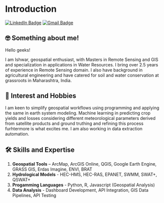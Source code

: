 # Introduction
 [![LinkedIn Badge](https://img.shields.io/badge/My-LinkedIn-blue)](https://www.linkedin.com/in/ishwar-nalawade-waterresources/) 
  [![Gmail Badge](https://img.shields.io/badge/My-Gmail-green)](mailto:ishwarn909@gmail.com)
## 🤓 Something about me!
Hello geeks!

I am Ishwar, geospatial enthusiast, with Masters in Remote Sensing and GIS and specialization in applications in Water Resources. I bring over 2.5 years of experience in Remote Sensing domain.
I also have background in agricultural engineering and have catered for soil and water conservation at grassroots in Maharashtra, India.

## 🌟 Interest and Hobbies
I am keen to simplify geospatial workflows using programming and applying the same in earth system modeling. Machine learning in predicting crop yields and losses considering different meteorological parameters derived from satellite products and ground truthing and refining this process furhtermore is what excites me. I am also working in data extraction automation.

## 🛠️ Skills and Expertise
1. **Geospatial Tools** – ArcMap, ArcGIS Online, QGIS, Google Earth Engine, GRASS GIS, Erdas Imagine, ENVI, BRAT
2. **Hydrological Models** - HEC-HMS, HEC-RAS, EPANET, SWMM, SWAT+, QSWAT+
3. **Progamming Languages** - Python, R, Javascript (Geospatial Analysis)
4. **Data Analysis** - Dashboard Development, API Integration, GIS Data Pipelines, API Testing
